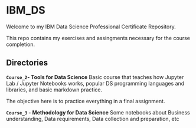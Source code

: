 # IBM_DS
Welcome to my IBM Data Science Professional Certificate Repository.

This repo contains my exercises and assingments necessary for the course completion.

## Directories

**`Course_2`- Tools for Data Science**
Basic course that teaches how Jupyter Lab / Jupyter Notebooks works, popular DS programming languages and libraries, and basic markdown practice.

The objective here is to practice everything in a final assignment.

**`Course_3` - Methodology for Data Science**
Some notebooks about Business understanding, Data requirements, Data collection and preparation, etc
